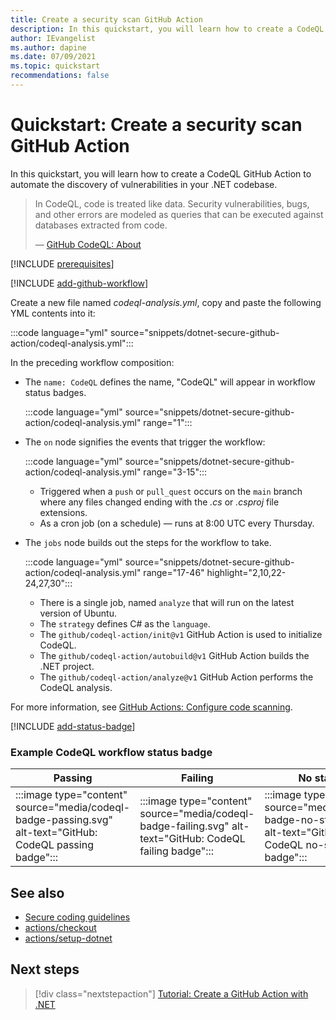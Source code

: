 ```yaml
---
title: Create a security scan GitHub Action
description: In this quickstart, you will learn how to create a CodeQL GitHub Action to automate the discovery of vulnerabilities in your .NET codebase.
author: IEvangelist
ms.author: dapine
ms.date: 07/09/2021
ms.topic: quickstart
recommendations: false
---
```


# Quickstart: Create a security scan GitHub Action

In this quickstart, you will learn how to create a CodeQL GitHub Action to automate the discovery of vulnerabilities in your .NET codebase.

> In CodeQL, code is treated like data. Security vulnerabilities, bugs, and other errors are modeled as queries that can be executed against databases extracted from code.
>
> &mdash; [GitHub CodeQL: About](https://codeql.github.com/docs/codeql-overview/about-codeql)

[!INCLUDE [prerequisites](includes/prerequisites.md)]

[!INCLUDE [add-github-workflow](includes/add-github-workflow.md)]

Create a new file named *codeql-analysis.yml*, copy and paste the following YML contents into it:

:::code language="yml" source="snippets/dotnet-secure-github-action/codeql-analysis.yml":::

In the preceding workflow composition:

- The `name: CodeQL` defines the name, "CodeQL" will appear in workflow status badges.

  :::code language="yml" source="snippets/dotnet-secure-github-action/codeql-analysis.yml" range="1":::

- The `on` node signifies the events that trigger the workflow:

  :::code language="yml" source="snippets/dotnet-secure-github-action/codeql-analysis.yml" range="3-15":::

  - Triggered when a `push` or `pull_quest` occurs on the `main` branch where any files changed ending with the *.cs* or *.csproj* file extensions.
  - As a cron job (on a schedule) &mdash; runs at 8:00 UTC every Thursday.

- The `jobs` node builds out the steps for the workflow to take.

  :::code language="yml" source="snippets/dotnet-secure-github-action/codeql-analysis.yml" range="17-46" highlight="2,10,22-24,27,30":::

  - There is a single job, named `analyze` that will run on the latest version of Ubuntu.
  - The `strategy` defines C# as the `language`.
  - The `github/codeql-action/init@v1` GitHub Action is used to initialize CodeQL.
  - The `github/codeql-action/autobuild@v1` GitHub Action builds the .NET project.
  - The `github/codeql-action/analyze@v1` GitHub Action performs the CodeQL analysis.

For more information, see [GitHub Actions: Configure code scanning](https://docs.github.com/code-security/secure-coding/automatically-scanning-your-code-for-vulnerabilities-and-errors/configuring-code-scanning).

[!INCLUDE [add-status-badge](includes/add-status-badge.md)]

### Example CodeQL workflow status badge

| Passing | Failing | No status |
|--|--|--|
| :::image type="content" source="media/codeql-badge-passing.svg" alt-text="GitHub: CodeQL passing badge"::: | :::image type="content" source="media/codeql-badge-failing.svg" alt-text="GitHub: CodeQL failing badge"::: | :::image type="content" source="media/codeql-badge-no-status.svg" alt-text="GitHub: CodeQL no-status badge"::: |

## See also

- [Secure coding guidelines](../standard/security/secure-coding-guidelines.md)
- [actions/checkout](https://github.com/actions/checkout)
- [actions/setup-dotnet](https://github.com/actions/setup-dotnet)

## Next steps

> [!div class="nextstepaction"]
> [Tutorial: Create a GitHub Action with .NET](create-dotnet-github-action.md)
